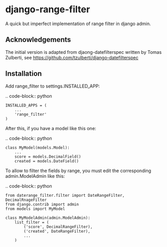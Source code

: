 django-range-filter 
=======================
A quick but imperfect implementation of range filter in django admin.


Acknowledgements
----------------
The initial version is adapted from djaong-datefilterspec written by Tomas Zulberti, see https://github.com/tzulberti/django-datefilterspec

Installation
------------

Add range_filter to settings.INSTALLED_APP:

.. code-block:: python

    INSTALLED_APPS = (
        ...
        'range_filter'
    )

After this, if you have a model like this one:

.. code-block:: python

    class MyModel(models.Model):
        ...
        score = models.DecimalField()
        created = models.DateField()
        

To allow to filter the fields by range, you must edit the corresponding admin.ModelAdmin like this:

.. code-block:: python

    from daterange_filter.filter import DateRangeFilter, DecimalRnageFilter
    from django.contrib import admin
    from models import MyModel

    class MyModelAdmin(admin.ModelAdmin):
        list_filter = (
            ('score', DecimalRangeFilter),
            ('created', DateRangeFilter),
            ...
        )
